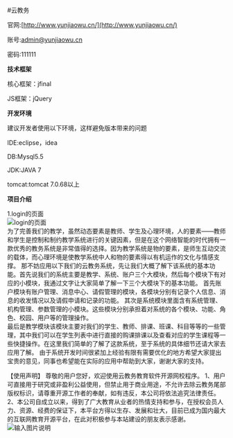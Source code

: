 #云教务

官网:[http://www.yunjiaowu.cn/](http://www.yunjiaowu.cn/)

账号:admin@yunjiaowu.cn

密码:111111

**技术框架**

核心框架：jfinal

JS框架：jQuery

**开发环境**

建议开发者使用以下环境，这样避免版本带来的问题

IDE:eclipse，idea

DB:Mysql5.5

JDK:JAVA 7

tomcat:tomcat 7.0.68以上   

 **项目介绍**     

1.login的页面  
![login的页面](https://git.oschina.net/uploads/images/2017/0517/114352_18c43d36_1353172.png "login的页面 ")            
     为了完善我们的教学，虽然动态要素是教师、学生及心理环境，人的要素——教师和学生是控制和制约教学系统进行的关键因素，但是在这个网络智能的时代拥有一款优秀的教务系统是非常值得的选择。因为教学系统是物的要素，是师生互动交流的载体，而心理环境是使教学系统中人和物的要素得以有机运作的文化与情感支撑。
      那不妨应用以下我们的云教务系统，先让我们大概了解下该系统的基本功能。首先说我们的系统主要是教学、系统、账户三个大模块，然后每个模块下有对应的小模块，我通过文字让大家简单了解一下三个大模块下的基本功能。
      首先账户模块有账户管理、消息中心、请假管理的模块，各模块分别有记录个人信息、消息的收发情况以及请假申请和记录的功能。
  		其次是系统模块里面含有系统管理、机构管理、参数管理的小模块。这些模块分别承担着对系统的各个模块、功能、角色、校园、用户等的管理操作。									
      最后是教学模块该模块主要对我们的学生、教师、排课、班课、科目等等的一些管理，其中我们可以在学生列表中进行直接的购课排课以及查看对应的学生课程等一些快捷操作。在这里我们简单的了解了这款系统，至于系统的具体细节还请大家去应用了解。
     由于系统开发时间很紧加上经验有限有需要优化的地方希望大家提出宝贵的意见，同事也希望能在实际的应用中帮助到大家，谢谢大家的支持。

【使用声明】 尊敬的用户您好，欢迎使用云教务教育软件开源网校程序。 1、用户可直接用于研究或非盈利公益使用，但禁止用于商业用途，不允许去除云教务尾部版权标识，请尊重开源工作者的奉献，如有违反，本公司将依法追究法律责任。 2、本公司自成立以来，得到了广大教育从业者的热情支持和参与，在授权会员人力、资源、经费的保证下，本平台方得以生存、发展和壮大，目前已成为国内最大的互联网教育开源平台，在此对积极参与本站建设的朋友表示感谢。
![输入图片说明](https://git.oschina.net/uploads/images/2017/0517/114118_54384c49_1353172.png "云教务教学")
